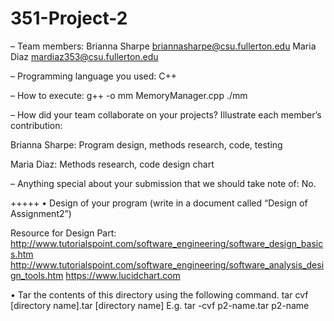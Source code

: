 # 351-Project-2

– Team members: 
Brianna Sharpe briannasharpe@csu.fullerton.edu
Maria Diaz mardiaz353@csu.fullerton.edu

– Programming language you used: C++

– How to execute:
g++ -o mm MemoryManager.cpp
./mm

– How did your team collaborate on your projects? Illustrate each member’s
contribution:

Brianna Sharpe: Program design, methods research, code, testing

Maria Diaz: Methods research, code design chart

– Anything special about your submission that we should take note of: No.




+++++
• Design of your program (write in a document called “Design of Assignment2”)

Resource for Design Part:
http://www.tutorialspoint.com/software_engineering/software_design_basics.htm
http://www.tutorialspoint.com/software_engineering/software_analysis_design_tools.htm
https://www.lucidchart.com

• Tar the contents of this directory using the following command. tar cvf [directory
name].tar [directory name]
E.g. tar -cvf p2-name.tar p2-name
